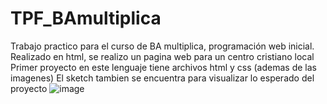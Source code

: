 # TPF_BAmultiplica
Trabajo practico para el curso de BA multiplica, programación web inicial.
Realizado en html, se realizo un pagina web para un centro cristiano local
Primer proyecto en este lenguaje tiene archivos html y css (ademas de las imagenes)
El sketch tambien se encuentra para visualizar lo esperado del proyecto
![image](https://github.com/abrissonhold/TPF_BAmultiplica/assets/119900922/533ab457-ee27-4ffe-b2f1-17f9e45fe71e)
